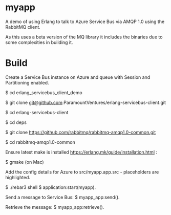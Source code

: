 myapp
=====

A demo of using Erlang to talk to Azure Service Bus via AMQP 1.0 using the RabbitMQ client.

As this uses a beta version of the MQ library it includes the binaries due to some complexities in building it.

Build
=====
Create a Service Bus instance on Azure and queue with Session and Partitioning enabled.

$ cd erlang_servicebus_client_demo

$ git clone git@github.com:ParamountVentures/erlang-servicebus-client.git

$ cd erlang-servicebus-client

$ cd deps

$ git clone https://github.com/rabbitmq/rabbitmq-amqp1.0-common.git

$ cd rabbitmq-amqp1.0-common

Ensure latest  make is installed https://erlang.mk/guide/installation.html :

$ gmake (on Mac)

Add the config details for Azure to src/myapp.app.src - placeholders are highlighted.

$ ./rebar3 shell
$ application:start(myapp).

Send a message to Service Bus:
$ myapp_app:send().

Retrieve the message:
$ myapp_app:retrieve().

